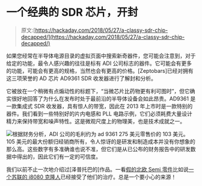 # 一个经典的 SDR 芯片，开封

> 原文:[https://hackaday.com/2018/05/27/a-classy-sdr-chip-decapped/](https://hackaday.com/2018/05/27/a-classy-sdr-chip-decapped/)

如果您经常在半导体电源目录的虚拟页面中搜索新奇器件，您可能会注意到，对于给定的功能，最令人感兴趣的往往是标有 ADI 公司标志的器件。它可能会有更多的功能，可能会有更高的规格，当然也会有更高的价格。[Zeptobars]已经对拥有这三项荣誉的 AD 芯片 AD9361 SDR 收发器进行了解封和分析。

它被放在一个稍微有点煽动性的标题下，“当微芯片比药物更有利可图时”，但它确实很好地回答了为什么在发布时处于最前沿的半导体设备会如此昂贵。AD9361 是一款集成式 SDR 收发器，具有惊人的带宽，因此在 2013 年上市时是一款特别的器件。我们看到一些特别好的片内电感和 PLL 电路示例，它们必须耗费大量设计精力来保持带宽和噪声特性。这是微观尺度上的物理美，也是技术成就之一。

![](../Images/1515911d73b6e3d253cae3b47a737096.png)根据财务分析，ADI 公司的毛利约为 ad 9361 275 美元零售价的 103 美元。105 美元的最大份额归经销商所有，令人惊讶的是研发和制造成本并没有你想象的那么高。这些数字有多准确谁也说不准，但它们是从已公布的财务报告中的研发数据中得出的，因此它们有一定的可信度。

我们以前不止一次地介绍过[泽普托巴的]作品。一看[假的北欧 Semi 零件](https://hackaday.com/2015/02/23/nordic-nrf24l01-real-vs-fake/)比如说[一个苏联的 i8080 克隆人](https://hackaday.com/2015/03/07/looking-inside-the-kr580vm80a-soviet-i8080-clone/)已经接受了他们的治疗。总是一个要小心的来源！